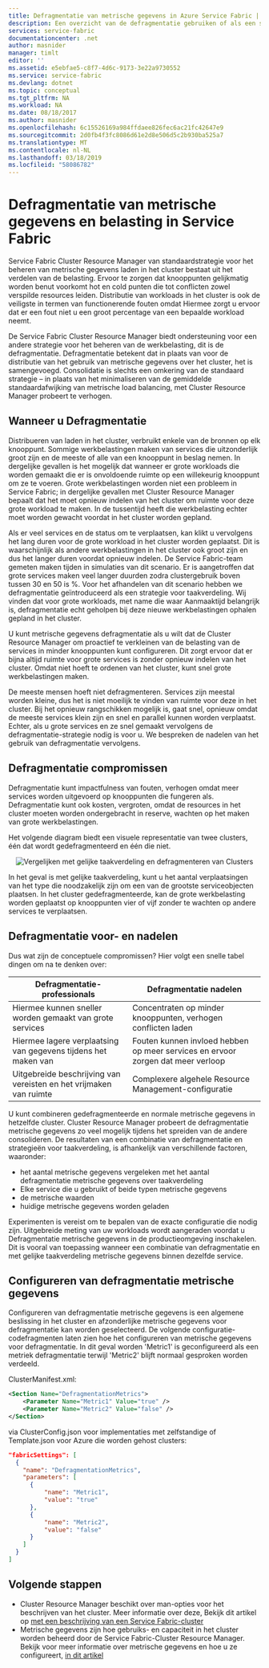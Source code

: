 ```yaml
---
title: Defragmentatie van metrische gegevens in Azure Service Fabric | Microsoft Docs
description: Een overzicht van de defragmentatie gebruiken of als een strategie voor metrische gegevens in Service Fabric verpakken
services: service-fabric
documentationcenter: .net
author: masnider
manager: timlt
editor: ''
ms.assetid: e5ebfae5-c8f7-4d6c-9173-3e22a9730552
ms.service: service-fabric
ms.devlang: dotnet
ms.topic: conceptual
ms.tgt_pltfrm: NA
ms.workload: NA
ms.date: 08/18/2017
ms.author: masnider
ms.openlocfilehash: 6c15526169a984ffdaee826fec6ac21fc42647e9
ms.sourcegitcommit: 2d0fb4f3fc8086d61e2d8e506d5c2b930ba525a7
ms.translationtype: MT
ms.contentlocale: nl-NL
ms.lasthandoff: 03/18/2019
ms.locfileid: "58086782"
---
```

# <a name="defragmentation-of-metrics-and-load-in-service-fabric"></a>Defragmentatie van metrische gegevens en belasting in Service Fabric
Service Fabric Cluster Resource Manager van standaardstrategie voor het beheren van metrische gegevens laden in het cluster bestaat uit het verdelen van de belasting. Ervoor te zorgen dat knooppunten gelijkmatig worden benut voorkomt hot en cold punten die tot conflicten zowel verspilde resources leiden. Distributie van workloads in het cluster is ook de veiligste in termen van functionerende fouten omdat Hiermee zorgt u ervoor dat er een fout niet u een groot percentage van een bepaalde workload neemt. 

De Service Fabric Cluster Resource Manager biedt ondersteuning voor een andere strategie voor het beheren van de werkbelasting, dit is de defragmentatie. Defragmentatie betekent dat in plaats van voor de distributie van het gebruik van metrische gegevens over het cluster, het is samengevoegd. Consolidatie is slechts een omkering van de standaard strategie – in plaats van het minimaliseren van de gemiddelde standaardafwijking van metrische load balancing, met Cluster Resource Manager probeert te verhogen.

## <a name="when-to-use-defragmentation"></a>Wanneer u Defragmentatie
Distribueren van laden in het cluster, verbruikt enkele van de bronnen op elk knooppunt. Sommige werkbelastingen maken van services die uitzonderlijk groot zijn en de meeste of alle van een knooppunt in beslag nemen. In dergelijke gevallen is het mogelijk dat wanneer er grote workloads die worden gemaakt die er is onvoldoende ruimte op een willekeurig knooppunt om ze te voeren. Grote werkbelastingen worden niet een probleem in Service Fabric; in dergelijke gevallen met Cluster Resource Manager bepaalt dat het moet opnieuw indelen van het cluster om ruimte voor deze grote workload te maken. In de tussentijd heeft die werkbelasting echter moet worden gewacht voordat in het cluster worden gepland.

Als er veel services en de status om te verplaatsen, kan klikt u vervolgens het lang duren voor de grote workload in het cluster worden geplaatst. Dit is waarschijnlijk als andere werkbelastingen in het cluster ook groot zijn en dus het langer duren voordat opnieuw indelen. De Service Fabric-team gemeten maken tijden in simulaties van dit scenario. Er is aangetroffen dat grote services maken veel langer duurden zodra clustergebruik boven tussen 30 en 50 is %. Voor het afhandelen van dit scenario hebben we defragmentatie geïntroduceerd als een strategie voor taakverdeling. Wij vinden dat voor grote workloads, met name die waar Aanmaaktijd belangrijk is, defragmentatie echt geholpen bij deze nieuwe werkbelastingen ophalen gepland in het cluster.

U kunt metrische gegevens defragmentatie als u wilt dat de Cluster Resource Manager om proactief te verkleinen van de belasting van de services in minder knooppunten kunt configureren. Dit zorgt ervoor dat er bijna altijd ruimte voor grote services is zonder opnieuw indelen van het cluster. Omdat niet hoeft te ordenen van het cluster, kunt snel grote werkbelastingen maken.

De meeste mensen hoeft niet defragmenteren. Services zijn meestal worden kleine, dus het is niet moeilijk te vinden van ruimte voor deze in het cluster. Bij het opnieuw rangschikken mogelijk is, gaat snel, opnieuw omdat de meeste services klein zijn en snel en parallel kunnen worden verplaatst. Echter, als u grote services en ze snel gemaakt vervolgens de defragmentatie-strategie nodig is voor u. We bespreken de nadelen van het gebruik van defragmentatie vervolgens. 

## <a name="defragmentation-tradeoffs"></a>Defragmentatie compromissen
Defragmentatie kunt impactfulness van fouten, verhogen omdat meer services worden uitgevoerd op knooppunten die fungeren als. Defragmentatie kunt ook kosten, vergroten, omdat de resources in het cluster moeten worden ondergebracht in reserve, wachten op het maken van grote werkbelastingen.

Het volgende diagram biedt een visuele representatie van twee clusters, één dat wordt gedefragmenteerd en één die niet. 

<center>

![Vergelijken met gelijke taakverdeling en defragmenteren van Clusters][Image1]
</center>

In het geval is met gelijke taakverdeling, kunt u het aantal verplaatsingen van het type die noodzakelijk zijn om een van de grootste serviceobjecten plaatsen. In het cluster gedefragmenteerde, kan de grote werkbelasting worden geplaatst op knooppunten vier of vijf zonder te wachten op andere services te verplaatsen.

## <a name="defragmentation-pros-and-cons"></a>Defragmentatie voor- en nadelen
Dus wat zijn de conceptuele compromissen? Hier volgt een snelle tabel dingen om na te denken over:

| Defragmentatie-professionals | Defragmentatie nadelen |
| --- | --- |
| Hiermee kunnen sneller worden gemaakt van grote services |Concentraten op minder knooppunten, verhogen conflicten laden |
| Hiermee lagere verplaatsing van gegevens tijdens het maken van |Fouten kunnen invloed hebben op meer services en ervoor zorgen dat meer verloop |
| Uitgebreide beschrijving van vereisten en het vrijmaken van ruimte |Complexere algehele Resource Management-configuratie |

U kunt combineren gedefragmenteerde en normale metrische gegevens in hetzelfde cluster. Cluster Resource Manager probeert de defragmentatie metrische gegevens zo veel mogelijk tijdens het spreiden van de andere consolideren. De resultaten van een combinatie van defragmentatie en strategieën voor taakverdeling, is afhankelijk van verschillende factoren, waaronder:
  - het aantal metrische gegevens vergeleken met het aantal defragmentatie metrische gegevens over taakverdeling
  - Elke service die u gebruikt of beide typen metrische gegevens 
  - de metrische waarden
  - huidige metrische gegevens worden geladen
  
Experimenten is vereist om te bepalen van de exacte configuratie die nodig zijn. Uitgebreide meting van uw workloads wordt aangeraden voordat u Defragmentatie metrische gegevens in de productieomgeving inschakelen. Dit is vooral van toepassing wanneer een combinatie van defragmentatie en met gelijke taakverdeling metrische gegevens binnen dezelfde service. 

## <a name="configuring-defragmentation-metrics"></a>Configureren van defragmentatie metrische gegevens
Configureren van defragmentatie metrische gegevens is een algemene beslissing in het cluster en afzonderlijke metrische gegevens voor defragmentatie kan worden geselecteerd. De volgende configuratie-codefragmenten laten zien hoe het configureren van metrische gegevens voor defragmentatie. In dit geval worden 'Metric1' is geconfigureerd als een metriek defragmentatie terwijl 'Metric2' blijft normaal gesproken worden verdeeld. 

ClusterManifest.xml:

```xml
<Section Name="DefragmentationMetrics">
    <Parameter Name="Metric1" Value="true" />
    <Parameter Name="Metric2" Value="false" />
</Section>
```

via ClusterConfig.json voor implementaties met zelfstandige of Template.json voor Azure die worden gehost clusters:

```json
"fabricSettings": [
  {
    "name": "DefragmentationMetrics",
    "parameters": [
      {
          "name": "Metric1",
          "value": "true"
      },
      {
          "name": "Metric2",
          "value": "false"
      }
    ]
  }
]
```


## <a name="next-steps"></a>Volgende stappen
- Cluster Resource Manager beschikt over man-opties voor het beschrijven van het cluster. Meer informatie over deze, Bekijk dit artikel op [met een beschrijving van een Service Fabric-cluster](service-fabric-cluster-resource-manager-cluster-description.md)
- Metrische gegevens zijn hoe gebruiks- en capaciteit in het cluster worden beheerd door de Service Fabric-Cluster Resource Manager. Bekijk voor meer informatie over metrische gegevens en hoe u ze configureert, [in dit artikel](service-fabric-cluster-resource-manager-metrics.md)

[Image1]:./media/service-fabric-cluster-resource-manager-defragmentation-metrics/balancing-defrag-compared.png
